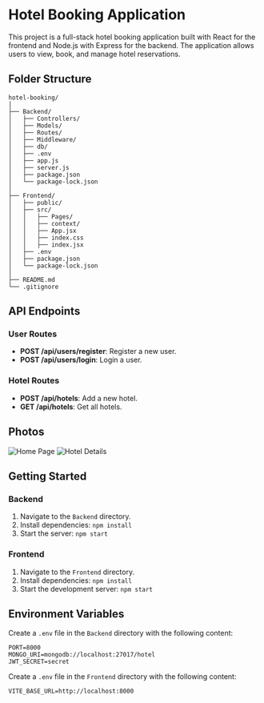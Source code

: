 # Hotel Booking Application

This project is a full-stack hotel booking application built with React for the frontend and Node.js with Express for the backend. The application allows users to view, book, and manage hotel reservations.

## Folder Structure

```
hotel-booking/
│
├── Backend/
│   ├── Controllers/
│   ├── Models/
│   ├── Routes/
│   ├── Middleware/
│   ├── db/
│   ├── .env
│   ├── app.js
│   ├── server.js
│   ├── package.json
│   └── package-lock.json
│
├── Frontend/
│   ├── public/
│   ├── src/
│   │   ├── Pages/
│   │   ├── context/
│   │   ├── App.jsx
│   │   ├── index.css
│   │   ├── index.jsx
│   ├── .env
│   ├── package.json
│   └── package-lock.json
│
├── README.md
└── .gitignore
```

## API Endpoints

### User Routes

- **POST /api/users/register**: Register a new user.
- **POST /api/users/login**: Login a user.

### Hotel Routes

- **POST /api/hotels**: Add a new hotel.
- **GET /api/hotels**: Get all hotels.

## Photos

![Home Page](./photos/home-page.png)
![Hotel Details](./photos/hotel-details.png)

## Getting Started

### Backend

1. Navigate to the `Backend` directory.
2. Install dependencies: `npm install`
3. Start the server: `npm start`

### Frontend

1. Navigate to the `Frontend` directory.
2. Install dependencies: `npm install`
3. Start the development server: `npm start`

## Environment Variables

Create a `.env` file in the `Backend` directory with the following content:

```
PORT=8000
MONGO_URI=mongodb://localhost:27017/hotel
JWT_SECRET=secret
```

Create a `.env` file in the `Frontend` directory with the following content:

```
VITE_BASE_URL=http://localhost:8000
```
